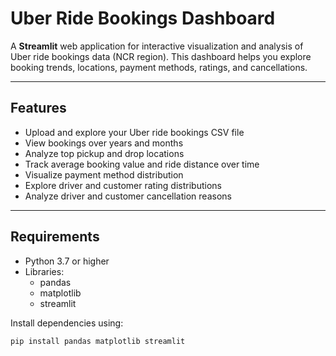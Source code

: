 # Uber Ride Bookings Dashboard

A **Streamlit** web application for interactive visualization and analysis of Uber ride bookings data (NCR region). This dashboard helps you explore booking trends, locations, payment methods, ratings, and cancellations.

---

## Features

- Upload and explore your Uber ride bookings CSV file
- View bookings over years and months
- Analyze top pickup and drop locations
- Track average booking value and ride distance over time
- Visualize payment method distribution
- Explore driver and customer rating distributions
- Analyze driver and customer cancellation reasons

---

## Requirements

- Python 3.7 or higher  
- Libraries:
  - pandas
  - matplotlib
  - streamlit

Install dependencies using:

```bash
pip install pandas matplotlib streamlit
